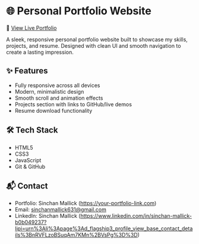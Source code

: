 # 🌐 Personal Portfolio Website

🔗 [View Live Portfolio](https://your-portfolio-link.com)

A sleek, responsive personal portfolio website built to showcase my skills, projects, and resume. Designed with clean UI and smooth navigation to create a lasting impression.

## ✨ Features
- Fully responsive across all devices
- Modern, minimalistic design
- Smooth scroll and animation effects
- Projects section with links to GitHub/live demos
- Resume download functionality
  
## 🛠 Tech Stack
- HTML5
- CSS3
- JavaScript
- Git & GitHub

## 📬 Contact
- Portfolio: Sinchan Mallick (https://your-portfolio-link.com)
- Email: sinchanmallick631@gmail.com
- LinkedIn: Sinchan Mallick (https://www.linkedin.com/in/sinchan-mallick-b0b049237?lipi=urn%3Ali%3Apage%3Ad_flagship3_profile_view_base_contact_details%3BnRVFLzoBSuqAm7KMn%2BVsPg%3D%3D)
